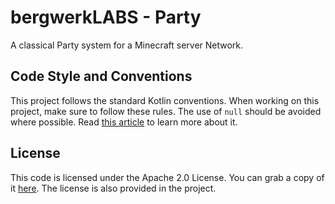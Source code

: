 bergwerkLABS - Party
============================

A classical Party system for a Minecraft server Network.

Code Style and Conventions
--------------------------

This project follows the standard Kotlin conventions. When working on this project, make sure to 
follow these 
rules. The use of `null` should be avoided where possible. Read [this article](https://github.com/google/guava/wiki/UsingAndAvoidingNullExplained) to learn more about it.

License
-------

This code is licensed under the Apache 2.0 License. You can grab a copy of it [here](https://www.apache.org/licenses/LICENSE-2.0).
The license is also provided in the project.
